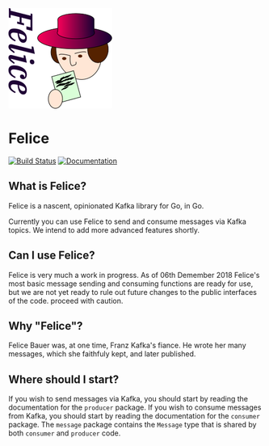 ![](https://raw.githubusercontent.com/heetch/felice/master/felice.png)

# Felice
[![Build Status](https://travis-ci.org/heetch/felice.svg?branch=master)](https://travis-ci.org/heetch/felice)
[![Documentation](https://godoc.org/github.com/heetch/felice?status.svg)](http://godoc.org/github.com/heetch/felice) 
## What is Felice?
Felice is a nascent, opinionated Kafka library for Go, in Go.

Currently you can use Felice to send and consume messages via Kafka topics.  We intend to add more advanced features shortly.

## Can I use Felice?
Felice is very much a work in progress.  As of 06th Demember 2018 Felice's most basic message sending and consuming functions are ready for use, but we are not yet ready to rule out future changes to the public interfaces of the code. proceed with caution.

## Why "Felice"?
Felice Bauer was, at one time, Franz Kafka's fiance.  He wrote her many messages, which she faithfuly kept, and later published.

## Where should I start?
If you wish to send messages via Kafka, you should start by reading
the documentation for the `producer` package.  If you wish to consume
messages from Kafka, you should start by reading the documentation for
the `consumer` package.  The `message` package contains the `Message` type that is
shared by both `consumer` and `producer` code.

